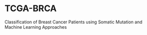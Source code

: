 # TCGA-BRCA
Classification of Breast Cancer Patients using Somatic Mutation and Machine Learning Approaches
